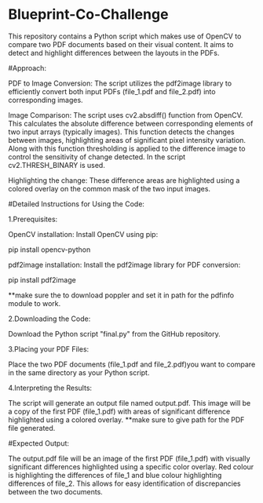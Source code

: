 # Blueprint-Co-Challenge

This repository contains a Python script which makes use of OpenCV to compare two PDF documents based on their visual content. It aims to detect and highlight differences between the layouts in the PDFs.

#Approach:

PDF to Image Conversion: 
The script utilizes the pdf2image library to efficiently convert both input PDFs (file_1.pdf and file_2.pdf) into corresponding images.

Image Comparison:
The script uses cv2.absdiff() function from OpenCV. This calculates the absolute difference between corresponding elements of two input arrays (typically images). This function detects the changes between images, highlighting areas of significant pixel intensity variation.
Along with this function thresholding is applied to the difference image to control the sensitivity of change detected. In the script cv2.THRESH_BINARY is used.

Highlighting the change: 
These difference areas are highlighted using a colored overlay on the common mask of the two input images.

#Detailed Instructions for Using the Code:

1.Prerequisites:

OpenCV installation: Install OpenCV using pip:

  pip install opencv-python
  
pdf2image installation: Install the pdf2image library for PDF conversion:

  pip install pdf2image
  
  **make sure the to download poppler and set it in path for the pdfinfo module to work.
  
2.Downloading the Code:

Download the Python script "final.py" from the GitHub repository.

3.Placing your PDF Files:

Place the two PDF documents (file_1.pdf and file_2.pdf)you want to compare in the same directory as your Python script.

4.Interpreting the Results:

The script will generate an output file named output.pdf. This image will be a copy of the first PDF (file_1.pdf) with areas of significant difference highlighted using a colored overlay.
**make sure to give path for the PDF file generated.


#Expected Output:

The output.pdf file will be an image of the first PDF (file_1.pdf) with visually significant differences highlighted using a specific color overlay. Red colour is highlighting the differences of file_1 and blue colour highlighting differences of file_2. This allows for easy identification of discrepancies between the two documents.


